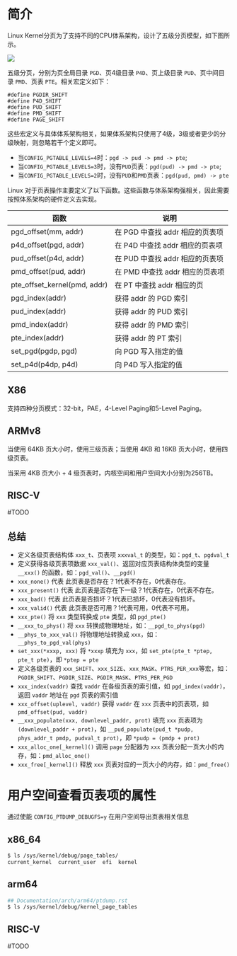 # 简介

Linux Kernel分页为了支持不同的CPU体系架构，设计了五级分页模型，如下图所示。

![](https://ask.qcloudimg.com/http-save/yehe-10025783/cda261af0a0adbc5922d917b5f0e36c5.jpg)

五级分页，分别为页全局目录 `PGD`、页4级目录 `P4D`、页上级目录 `PUD`、页中间目录 `PMD`、页表 `PTE`。相关宏定义如下：

```
#define PGDIR_SHIFT
#define P4D_SHIFT
#define PUD_SHIFT
#define PMD_SHIFT
#define PAGE_SHIFT
```

这些宏定义与具体体系架构相关，如果体系架构只使用了4级，3级或者更少的分级映射，则忽略若干个定义即可。

- 当`CONFIG_PGTABLE_LEVELS=4`时：`pgd -> pud -> pmd -> pte`;
- 当`CONFIG_PGTABLE_LEVELS=3`时，没有`PUD`页表：`pgd(pud) -> pmd -> pte`;
- 当`CONFIG_PGTABLE_LEVELS=2`时，没有`PUD`和`PMD`页表：`pgd(pud, pmd) -> pte`

Linux 对于页表操作主要定义了以下函数。这些函数与体系架构强相关，因此需要按照体系架构的硬件定义去实现。

| 函数                         | 说明                             |
| ---------------------------- | -------------------------------- |
| pgd_offset(mm, addr)         | 在 PGD 中查找 addr 相应的页表项  |
| p4d_offset(pgd, addr)        | 在 P4D 中查找  addr 相应的页表项 |
| pud_offset(p4d, addr)        | 在 PUD 中查找  addr 相应的页表项 |
| pmd_offset(pud, addr)        | 在 PMD 中查找  addr 相应的页表项 |
| pte_offset_kernel(pmd, addr) | 在 PT 中查找  addr 相应的页      |
| pgd_index(addr)              | 获得 addr 的 PGD 索引            |
| pud_index(addr)              | 获得 addr 的 PUD 索引            |
| pmd_index(addr)              | 获得 addr 的 PMD 索引            |
| pte_index(addr)              | 获得 addr 的 PT 索引             |
| set_pgd(pgdp, pgd)           | 向 PGD 写入指定的值              |
| set_p4d(p4dp, p4d)           | 向 P4D 写入指定的值              |

## X86

支持四种分页模式：32-bit，PAE，4-Level Paging和5-Level Paging。

## ARMv8

当使用 64KB 页大小时，使用三级页表；当使用 4KB 和 16KB 页大小时，使用四级页表。

当采用 4KB 页大小 + 4 级页表时，内核空间和用户空间大小分别为256TB。

## RISC-V

#TODO

## 总结

* 定义各级页表结构体 `xxx_t`、页表项 `xxxval_t` 的类型，如：`pgd_t`、`pgdval_t`
* 定义获得各级页表项数据 `xxx_val()`、返回对应页表结构体类型的变量 `__xxx()` 的函数，如：`pgd_val()`、`__pgd()`
* `xxx_none()` 代表 此页表是否存在？1代表不存在，0代表存在。
* `xxx_present()` 代表 此页表是否存在下一级？1代表存在，0代表不存在。
* `xxx_bad()` 代表 此页表是否损坏？1代表已损坏，0代表没有损坏。
* `xxx_valid()` 代表 此页表是否可用？1代表可用，0代表不可用。
* `xxx_pte()` 将 `xxx` 类型转换成 `pte` 类型，如 `pgd_pte()`
* `__xxx_to_phys()` 将 `xxx` 转换成物理地址，如：`__pgd_to_phys(pgd)`
* `__phys_to_xxx_val()` 将物理地址转换成 `xxx`，如：`__phys_to_pgd_val(phys)`
* `set_xxx(*xxxp, xxx)` 将 `*xxxp` 填充为 `xxx`，如 `set_pte(pte_t *ptep, pte_t pte)`，即 `*ptep = pte`
* 定义各级页表的 `xxx_SHIFT`、`xxx_SIZE`、`xxx_MASK`、`PTRS_PER_xxx`等宏，如：`PGDIR_SHIFT`、`PGDIR_SIZE`、`PGDIR_MASK`、`PTRS_PER_PGD`
* `xxx_index(vaddr)` 查找 `vaddr` 在各级页表的索引值，如 `pgd_index(vaddr)`，返回 `vaddr` 地址在 `pgd` 页表的索引值
* `xxx_offset(uplevel, vaddr)` 获得 `vaddr` 在 `xxx` 页表中的页表项，如 `pmd_offset(pud, vaddr)`
* `__xxx_populate(xxx, downlevel_paddr, prot)` 填充 `xxx` 页表项为 `(downlevel_paddr + prot)`，如 `__pud_populate(pud_t *pudp, phys_addr_t pmdp, pudval_t prot)`，即 `*pudp = (pmdp + prot)`
* `xxx_alloc_one[_kernel]()` 调用 `page` 分配器为 `xxx` 页表分配一页大小的内存，如：`pmd_alloc_one()`
* `xxx_free[_kernel]()` 释放 `xxx` 页表对应的一页大小的内存，如：`pmd_free()`

# 用户空间查看页表项的属性

通过使能 `CONFIG_PTDUMP_DEBUGFS=y` 在用户空间导出页表相关信息

## x86_64

```bash
$ ls /sys/kernel/debug/page_tables/
current_kernel  current_user  efi  kernel
```

## arm64

```bash
## Documentation/arch/arm64/ptdump.rst
$ ls /sys/kernel/debug/kernel_page_tables
```

## RISC-V

#TODO

